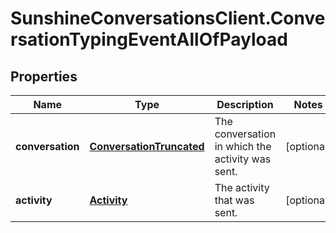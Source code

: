 # SunshineConversationsClient.ConversationTypingEventAllOfPayload

## Properties

Name | Type | Description | Notes
------------ | ------------- | ------------- | -------------
**conversation** | [**ConversationTruncated**](ConversationTruncated.md) | The conversation in which the activity was sent. | [optional] 
**activity** | [**Activity**](Activity.md) | The activity that was sent. | [optional] 


